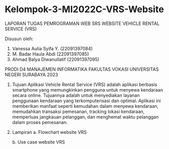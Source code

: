 # Kelompok-3-MI2022C-VRS-Website

LAPORAN TUGAS PEMROGRAMAN WEB SRS WEBSITE VEHICLE RENTAL SERVICE (VRS)

Disusun oleh:
1) Vanessa Aulia Syifa Y.   (22091397084)
2) M. Badar Haula Abdi      (22091397085)
3) Ahmad Balya Diwanullatif (22091397095)

PRODI D4 MANAJEMEN INFORMATIKA
FAKULTAS VOKASI
UNIVERSITAS NEGERI SURABAYA
2023

1. Tujuan
    Aplikasi Vehicle Rental Service (VRS) adalah aplikasi berbasis smartphone yang
memungkinkan pengguna untuk menyewa kendaraan secara online. Tujuannya adalah untuk
menyediakan layanan penggunaan kendaraan yang terkomputerisasi dan optimal. Aplikasi ini
memberikan manfaat seperti kemudahan dalam menyewa kendaraan, memudahkan transaksi
pemesanan, tracking lokasi kendaraan, memperluas jangkauan pelanggan, dan menghemat waktu
pelanggan dalam proses pemesanan.

2. Lampiran 
    a. Flowchart website VRS

    b. Use case website VRS
    